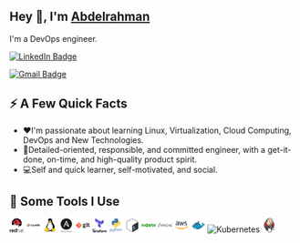 <h2>Hey 👋, I'm <a href="https://www.linkedin.com/in/abdelrahman-elbezawy/">Abdelrahman</a></h2>
<p>I'm a DevOps engineer.</p>
<p><a href="https://www.linkedin.com/in/abdelrahman-elbezawy/"><img src="https://img.shields.io/badge/-@Abdelrahman-0077B5?style=flat-square&amp;labelColor=0077B5&amp;logo=LinkedIn&amp;link=https://www.linkedin.com/in/abdelrahman-elbezawy/" alt="LinkedIn Badge"></a></p>
<p><a href="mailto:elbezawy.abdelrahman@gmail.com"><img src="https://img.shields.io/badge/-@Abdelrahman-0077B5?style=flat-square&amp;labelColor=DB4437&amp;logo=gmail&amp;link=%3Ca%20href=%22mailto:elbezawy.abdelrahman@gmail.com%22%3ESend%20Email%3C/a%3E" alt="Gmail Badge"></a></p>
<!--
 <p>🍌 Don't forget to get some Potassium 🍌</p> 
<img align="right" src="https://media1.giphy.com/media/13HgwGsXF0aiGY/giphy.gif" 
-->
<h2>⚡️ A Few Quick Facts</h2>
<ul>
<li>❤️I'm passionate about learning Linux, Virtualization, Cloud Computing, DevOps and New Technologies.</li>
<li>🧐Detailed-oriented, responsible, and committed engineer, with a get-it-done, on-time, and high-quality product spirit.</li>
<li>💻Self and quick learner, self-motivated, and social.</li>
</ul>
 <!--
<h2>✒️ Recent Posts</h2>
<details>
    <summary>Explore</summary>
    <li><a target="_blank" href="https://blog.stanleylim.me/til-how-casing-can-break-netlify-functions">TIL How Casing Can Break Netlify Functions — February 27, 2023</a></li><li><a target="_blank" href="https://blog.stanleylim.me/godaddy-redirect-hack">GoDaddy Redirect Hack — December 20, 2022</a></li><li><a target="_blank" href="https://blog.stanleylim.me/airpods-not-charging-on-windows">Airpods Not Charging on Windows — August 19, 2022</a></li><li><a target="_blank" href="https://blog.stanleylim.me/the-fastest-way-to-develop-and-deploy-your-next-project">⚡ The Fastest Way to Develop and Deploy Your Next Project — June 09, 2022</a></li><li><a target="_blank" href="https://blog.stanleylim.me/the-browser-in-the-browser-(bitb)-attack---lies,-deceit,-and-css">The Browser in the Browser (BITB) Attack - Lies, Deceit, and CSS — March 30, 2022</a></li>
</details>
<p><a target="_blank" href="https://blog.stanleylim.me">Read More</a></p>
-->
<h2>🚀 Some Tools I Use</h2>
<p align="left">
<img src="https://github.com/devicons/devicon/blob/master/icons/redhat/redhat-original-wordmark.svg" alt="Redhat" width="25" height="25" />
<img src="https://github.com/devicons/devicon/blob/master/icons/centos/centos-original-wordmark.svg" alt="Centos" width="25" height="25" />
<img src="https://github.com/devicons/devicon/blob/master/icons/linux/linux-original.svg" alt="Linux" width="25" height="25" />
<img src="https://github.com/devicons/devicon/blob/master/icons/ansible/ansible-original-wordmark.svg" alt="Ansible" width="25" height="25" />
<img src="https://github.com/devicons/devicon/blob/master/icons/git/git-original-wordmark.svg" alt="git" width="25" height="25" />
<img src="https://github.com/devicons/devicon/blob/master/icons/terraform/terraform-original-wordmark.svg" alt="Terraform" width="25" height="25" />
<img src="https://raw.githubusercontent.com/devicons/devicon/master/icons/python/python-original-wordmark.svg" alt="python" width="25" height="25" />
<img src="https://github.com/devicons/devicon/blob/master/icons/bash/bash-original.svg" alt="bash" width="25" height="25" />
<img src="https://raw.githubusercontent.com/devicons/devicon/master/icons/nginx/nginx-original.svg" alt="nginx" width="25" height="25" />
<img src="https://github.com/devicons/devicon/blob/master/icons/apache/apache-line-wordmark.svg" alt="apache" width="25" height="25" />
<img src="https://raw.githubusercontent.com/github/explore/80688e429a7d4ef2fca1e82350fe8e3517d3494d/topics/aws/aws.png" alt="aws" width="25" height="25" />
<img src="https://raw.githubusercontent.com/devicons/devicon/master/icons/docker/docker-original.svg" alt="Docker" width="25" height="25" />
<img src="https://www.vectorlogo.zone/logos/kubernetes/kubernetes-icon.svg" alt="Kubernetes" width="25" height="25" />
<img src="https://github.com/devicons/devicon/blob/master/icons/jenkins/jenkins-original.svg" alt="Jenkins" width="25" height="25" />
</p>
<!--
<img src="https://github-readme-stats.vercel.app/api?username=AbdelrahmanElbezawy&show_icons=true&count_private=true" alt="AbdelrahmanElbezawy" />
<p><img src="https://visitor-badge.glitch.me/badge?page_id=AbdelrahmanElbezawy.AbdelrahmanElbezawy" alt="visitors"></p>
-->

